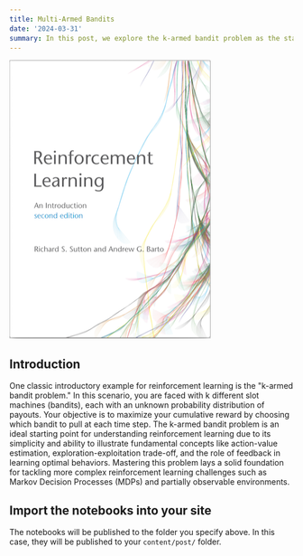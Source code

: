 ```yaml
---
title: Multi-Armed Bandits
date: '2024-03-31'
summary: In this post, we explore the k-armed bandit problem as the starting point for our journey into reinforcement learning. 
---
```


![png](bookRL.png)

## Introduction

One classic introductory example for reinforcement learning is the "k-armed bandit problem." In this scenario, you are faced with k different slot machines (bandits), each with an unknown probability distribution of payouts. Your objective is to maximize your cumulative reward by choosing which bandit to pull at each time step.
The k-armed bandit problem is an ideal starting point for understanding reinforcement learning due to its simplicity and ability to illustrate fundamental concepts like action-value estimation, exploration-exploitation trade-off, and the role of feedback in learning optimal behaviors. Mastering this problem lays a solid foundation for tackling more complex reinforcement learning challenges such as Markov Decision Processes (MDPs) and partially observable environments.

## Import the notebooks into your site

The notebooks will be published to the folder you specify above. In this case, they will be published to your `content/post/` folder.

